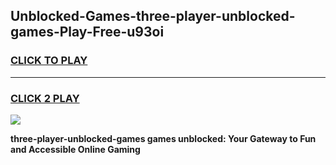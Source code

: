 
## Unblocked-Games-three-player-unblocked-games-Play-Free-u93oi
<h3>
<a href="https://premium76.site?title=three-player-unblocked-games&ref=15A">CLICK TO PLAY</a></h3>
<hr>

<h3>
<a href="https://premium76.site?title=three-player-unblocked-games&ref=15A">CLICK 2 PLAY</a>
  
</h3>

<a href="https://premium76.site?title=three-player-unblocked-games&ref=15A"><img src="https://clearcache.store/games.png"></a>


**three-player-unblocked-games games unblocked: Your Gateway to Fun and Accessible Online Gaming**
